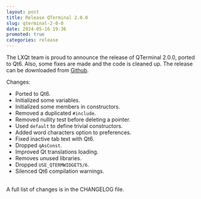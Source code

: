 ```yaml
---
layout: post
title: Release QTerminal 2.0.0
slug: qterminal-2-0-0
date: 2024-05-16 19:36
promoted: true
categories: release
---
```


The LXQt team is proud to announce the release of QTerminal 2.0.0, ported to Qt6.
Also, some fixes are made and the code is cleaned up.
The release can be downloaded from [Github](https://github.com/lxqt/qterminal/releases).

Changes:

 * Ported to Qt6.
 * Initialized some variables.
 * Initialized some members in constructors.
 * Removed a duplicated `#include`.
 * Removed nullity test before deleting a pointer.
 * Used `default` to define trivial constructors.
 * Added word characters option to preferences.
 * Fixed inactive tab text with Qt6.
 * Dropped `qAsConst`.
 * Improved Qt translations loading.
 * Removes unused libraries.
 * Dropped `USE_QTERMWIDGET5/6`.
 * Silenced Qt6 compilation warnings.

<br/>
A full list of changes is in the CHANGELOG file.
<br/>
